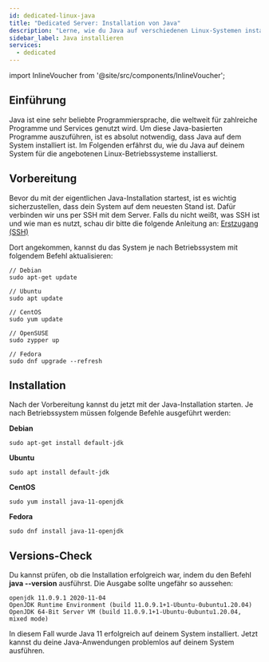 ```yaml
---
id: dedicated-linux-java
title: "Dedicated Server: Installation von Java"
description: "Lerne, wie du Java auf verschiedenen Linux-Systemen installierst, um Java-Anwendungen reibungslos auszuführen und dein Umfeld richtig einzurichten → Jetzt mehr erfahren"
sidebar_label: Java installieren
services:
  - dedicated
---
```


import InlineVoucher from '@site/src/components/InlineVoucher';

## Einführung

Java ist eine sehr beliebte Programmiersprache, die weltweit für zahlreiche Programme und Services genutzt wird. Um diese Java-basierten Programme auszuführen, ist es absolut notwendig, dass Java auf dem System installiert ist. Im Folgenden erfährst du, wie du Java auf deinem System für die angebotenen Linux-Betriebssysteme installierst.

<InlineVoucher />

## Vorbereitung

Bevor du mit der eigentlichen Java-Installation startest, ist es wichtig sicherzustellen, dass dein System auf dem neuesten Stand ist. Dafür verbinden wir uns per SSH mit dem Server. Falls du nicht weißt, was SSH ist und wie man es nutzt, schau dir bitte die folgende Anleitung an: [Erstzugang (SSH)](vserver-linux-ssh.md)

Dort angekommen, kannst du das System je nach Betriebssystem mit folgendem Befehl aktualisieren:

```
// Debian
sudo apt-get update

// Ubuntu
sudo apt update

// CentOS
sudo yum update

// OpenSUSE
sudo zypper up

// Fedora
sudo dnf upgrade --refresh
```

## Installation

Nach der Vorbereitung kannst du jetzt mit der Java-Installation starten. Je nach Betriebssystem müssen folgende Befehle ausgeführt werden:

**Debian**

```
sudo apt-get install default-jdk
```

**Ubuntu**

```
sudo apt install default-jdk
```

**CentOS**

```
sudo yum install java-11-openjdk
```

**Fedora**

```
sudo dnf install java-11-openjdk
```

## Versions-Check

Du kannst prüfen, ob die Installation erfolgreich war, indem du den Befehl **java --version** ausführst. Die Ausgabe sollte ungefähr so aussehen:

```
openjdk 11.0.9.1 2020-11-04
OpenJDK Runtime Environment (build 11.0.9.1+1-Ubuntu-0ubuntu1.20.04)
OpenJDK 64-Bit Server VM (build 11.0.9.1+1-Ubuntu-0ubuntu1.20.04, mixed mode)
```

In diesem Fall wurde Java 11 erfolgreich auf deinem System installiert. Jetzt kannst du deine Java-Anwendungen problemlos auf deinem System ausführen.

<InlineVoucher />